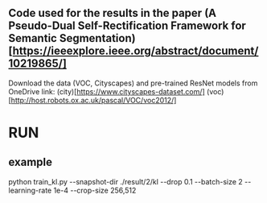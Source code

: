## Code used for the results in the paper (A Pseudo-Dual Self-Rectification Framework for Semantic Segmentation)[https://ieeexplore.ieee.org/abstract/document/10219865/]

Download the data (VOC, Cityscapes) and pre-trained ResNet models from OneDrive link: (city)[https://www.cityscapes-dataset.com/]
(voc)[http://host.robots.ox.ac.uk/pascal/VOC/voc2012/]

# RUN
## example
python train_kl.py --snapshot-dir ./result/2/kl --drop 0.1 --batch-size 2 --learning-rate 1e-4 --crop-size 256,512

